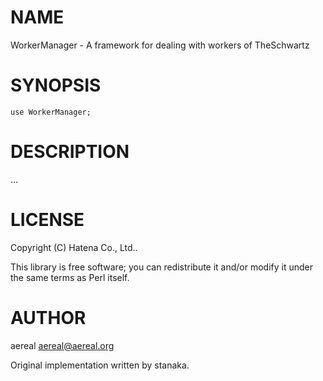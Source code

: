 # NAME

WorkerManager - A framework for dealing with workers of TheSchwartz

# SYNOPSIS

    use WorkerManager;

# DESCRIPTION

...

# LICENSE

Copyright (C) Hatena Co., Ltd..

This library is free software; you can redistribute it and/or modify
it under the same terms as Perl itself.

# AUTHOR

aereal <aereal@aereal.org>

Original implementation written by stanaka.
